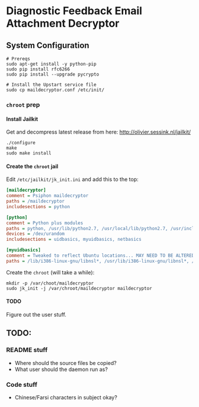 # Diagnostic Feedback Email Attachment Decryptor

## System Configuration

```shell
# Prereqs
sudo apt-get install -y python-pip
sudo pip install rfc6266
sudo pip install --upgrade pycrypto

# Install the Upstart service file
sudo cp maildecryptor.conf /etc/init/
```

### `chroot` prep

#### Install Jailkit

Get and decompress latest release from here: http://olivier.sessink.nl/jailkit/

```shell
./configure
make
sudo make install
```

#### Create the `chroot` jail

Edit `/etc/jailkit/jk_init.ini` and add this to the top:

```ini
[maildecryptor]
comment = Psiphon maildecryptor
paths = /maildecryptor
includesections = python

[python]
comment = Python plus modules
paths = python, /usr/lib/python2.7, /usr/local/lib/python2.7, /usr/include/python2.7, /usr/share/pyshared
devices = /dev/urandom
includesections = uidbasics, myuidbasics, netbasics

[myuidbasics]
comment = Tweaked to reflect Ubuntu locations... MAY NEED TO BE ALTERED FOR 64-BIT
paths = /lib/i386-linux-gnu/libnsl*, /usr/lib/i386-linux-gnu/libnsl*, /lib/libnss_*, /lib/i386-linux-gnu/libnss_*, /usr/lib/i386-linux-gnu/libnss*, /usr/lib/i386-linux-gnu/nss, /etc/nsswitch.conf, /etc/ld.so.conf
```

Create the `chroot` (will take a while):

```shell
mkdir -p /var/choot/maildecryptor
sudo jk_init -j /var/chroot/maildecryptor maildecryptor
```

#### TODO

Figure out the user stuff.


## TODO:

### README stuff

- Where should the source files be copied?
- What user should the daemon run as?

### Code stuff

- Chinese/Farsi characters in subject okay?
